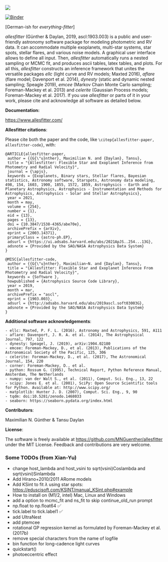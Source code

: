 ![](docs/source/_static/images/promo.gif)

[![Binder](https://mybinder.org/badge_logo.svg)](https://mybinder.org/v2/gh/MNGuenther/allesfitter/master?labpath=allesfitter%2FGUI.ipynb)

[German-ish for *everything-fitter*]

*allesfitter* (Günther & Daylan, 2019, ascl:1903.003) is a public and user-friendly astronomy software package for modeling photometric and RV data. It can accommodate multiple exoplanets, multi-star systems, star spots, stellar flares, and various noise models. A graphical user interface allows to define all input. Then, *allesfitter* automatically runs a nested sampling or MCMC fit, and produces ascii tables, latex tables, and plots. For all this, *allesfitter* constructs an inference framework that unites the versatile packages *ellc* (light curve and RV models; Maxted 2016), *aflare* (flare model; Davenport et al. 2014), *dynesty* (static and dynamic nested sampling; Speagle 2019), *emcee* (Markov Chain Monte Carlo sampling; Foreman-Mackey et al. 2013) and *celerite* (Gaussian Process models; Foreman-Mackey et al. 2017). 
If you use *allesfitter* or parts of it in your work, please cite and acknowledge all software as detailed below.

**Documentation:**

https://www.allesfitter.com/

**Allesfitter citations**:

Please cite both the paper and the code, like `\citep{allesfitter-paper, allesfitter-code}`, with:

    @ARTICLE{allesfitter-paper,
     author = {{G{\"u}nther}, Maximilian N. and {Daylan}, Tansu},
     title = "{Allesfitter: Flexible Star and Exoplanet Inference from Photometry and Radial Velocity}",
     journal = {\apjs},
     keywords = {Exoplanets, Binary stars, Stellar flares, Bayesian statistics, Astronomy software, Starspots, Astronomy data modeling, 498, 154, 1603, 1900, 1855, 1572, 1859, Astrophysics - Earth and Planetary Astrophysics, Astrophysics - Instrumentation and Methods for Astrophysics, Astrophysics - Solar and Stellar Astrophysics},
     year = 2021,
     month = may,
     volume = {254},
     number = {1},
     eid = {13},
     pages = {13},
     doi = {10.3847/1538-4365/abe70e},
     archivePrefix = {arXiv},
     eprint = {2003.14371},
     primaryClass = {astro-ph.EP},
     adsurl = {https://ui.adsabs.harvard.edu/abs/2021ApJS..254...13G},
     adsnote = {Provided by the SAO/NASA Astrophysics Data System}
    }
    
    @MISC{allesfitter-code,
     author = {{G{\"u}nther}, Maximilian~N. and {Daylan}, Tansu},
     title = "{Allesfitter: Flexible Star and Exoplanet Inference From Photometry and Radial Velocity}",
     keywords = {Software },
     howpublished = {Astrophysics Source Code Library},
     year = 2019,
     month = mar,
     archivePrefix = "ascl",
     eprint = {1903.003},
     adsurl = {http://adsabs.harvard.edu/abs/2019ascl.soft03003G},
     adsnote = {Provided by the SAO/NASA Astrophysics Data System}
    }

**Additional software acknowledgements**:

    - ellc: Maxted, P. F. L. (2016), Astronomy and Astrophysics, 591, A111
    - aflare: Davenport, J. R. A. et al. (2014), The Astrophysical Journal, 797, 122
    - dynesty: Speagel, J. (2019), arXiv:1904.02180
    - emcee: Foreman-Mackey, D., et al. (2013), Publications of the Astronomical Society of the Pacific, 125, 306
    - celerite: Foreman-Mackey, D., et al. (2017), The Astronomical Journal, 154, 220
    - corner: Foreman-Mackey, D., et al. 
    - python: Rossum G. (1995), Technical Report, Python Reference Manual, Amsterdam, The Netherlands
    - numpy: van der Walt S., et al. (2011), Comput. Sci. Eng., 13, 22
    - scipy: Jones E. et al. (2001), SciPy: Open Source Scientific tools for Python. Available at: http://www.scipy.org/
    - matplotlib: Hunter J. D. (2007), Comput. Sci. Eng., 9, 90
    - tqdm: doi:10.5281/zenodo.1468033
    - seaborn: https://seaborn.pydata.org/index.html

**Contributors**: 

Maximilian N. Günther & Tansu Daylan

**License**:

The software is freely available at https://github.com/MNGuenther/allesfitter under the MIT License. Feedback and contributions are very welcome.


### Some TODOs (from Xian-Yu)
 - change host_lambda and host_vsini to sqrt(vsini)Coslambda and sqrt(vsini)Sinlambda
 - Add Hirano+2010/2011 ARome models
 - Add KSint to fit $\lambda$ using star spots: https://eduscisoft.com/KSINT/manual_KSint.php#example
 - How to install on (M1/2, intel) Mac, Linux and Windows
 - add a option to mcmc_fit and ns_fit to skip continue_old_run prompt
 - np.float to np.float64 :white_check_mark:
 - tick.label to tick.label1 :white_check_mark:
 - add UltraNest
 - add ptemcee
 - rotational GP regression kernel as formulated by Foreman-Mackey et al. (2017b)
 - remove special characters from the name of logfile
 - bin function for long-cadence light curves 
 - quickstart()
 - photoeccentric effect
